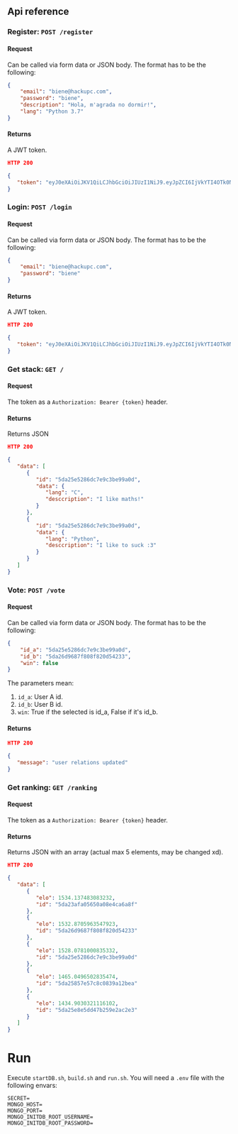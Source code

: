 ## Api reference

### Register: `POST /register`
#### Request
Can be called via form data or JSON body.
The format has to be the following:
```json
{
	"email": "biene@hackupc.com",
	"password": "biene",
	"description": "Hola, m'agrada no dormir!",
	"lang": "Python 3.7"
}
```

#### Returns
A JWT token.
```json
HTTP 200

{
   "token": "eyJ0eXAiOiJKV1QiLCJhbGciOiJIUzI1NiJ9.eyJpZCI6IjVkYTI4OTk0NmNkMWNhM2E5MDg4ZDg1NSJ9.ohkLJrptxT0F4wuQekOQEK-qpxNHnrA-jVTwZ4psx74"
}
```

### Login: `POST /login`
#### Request
Can be called via form data or JSON body.
The format has to be the following:
```json
{
	"email": "biene@hackupc.com",
	"password": "biene"
}
```

#### Returns
A JWT token.
```json
HTTP 200

{
   "token": "eyJ0eXAiOiJKV1QiLCJhbGciOiJIUzI1NiJ9.eyJpZCI6IjVkYTI4OTk0NmNkMWNhM2E5MDg4ZDg1NSJ9.ohkLJrptxT0F4wuQekOQEK-qpxNHnrA-jVTwZ4psx74"
}
```

### Get stack: `GET /`
#### Request
The token as a `Authorization: Bearer {token}` header.

#### Returns
Returns JSON
```json
HTTP 200

{
   "data": [
      {
         "id": "5da25e5286dc7e9c3be99a0d",
         "data": {
            "lang": "C",
            "desccription": "I like maths!"
         }
      },
      {
         "id": "5da25e5286dc7e9c3be99a0d",
         "data": {
            "lang": "Python",
            "desccription": "I like to suck :3"
         }
      }
   ]
}
```

### Vote: `POST /vote`
#### Request
Can be called via form data or JSON body.
The format has to be the following:
```json
{
	"id_a": "5da25e5286dc7e9c3be99a0d",
	"id_b": "5da26d9687f808f820d54233",
	"win": false
}
```

The parameters mean:
1. `id_a`: User A id.
2. `id_b`: User B id.
3. `win`: True if the selected is id_a, False if it's id_b. 


#### Returns
```json
HTTP 200

{
   "message": "user relations updated"
}
```

### Get ranking: `GET /ranking`
#### Request
The token as a `Authorization: Bearer {token}` header.

#### Returns
Returns JSON with an array (actual max 5 elements, may be changed xd).
```json
HTTP 200

{
   "data": [
      {
         "elo": 1534.137483083232,
         "id": "5da23afa05650a08e4ca6a8f"
      },
      {
         "elo": 1532.8705963547923,
         "id": "5da26d9687f808f820d54233"
      },
      {
         "elo": 1528.0781000835332,
         "id": "5da25e5286dc7e9c3be99a0d"
      },
      {
         "elo": 1465.0496502835474,
         "id": "5da25857e57c8c0839a12bea"
      },
      {
         "elo": 1434.9030321116102,
         "id": "5da25e8e5dd47b259e2ac2e3"
      }
   ]
}
```
# Run
Execute `startDB.sh`, `build.sh` and `run.sh`.
You will need a `.env` file with the following envars:
```
SECRET=
MONGO_HOST=
MONGO_PORT=
MONGO_INITDB_ROOT_USERNAME=
MONGO_INITDB_ROOT_PASSWORD=
```
